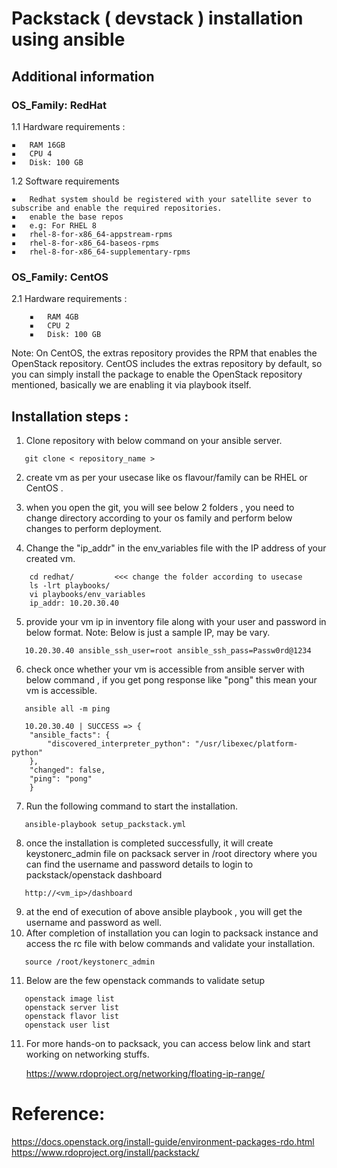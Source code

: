 # Packstack ( devstack ) installation using ansible
## Additional information
### OS_Family: RedHat
1.1 Hardware requirements :

	▪	RAM 16GB
	▪	CPU 4
	▪	Disk: 100 GB

1.2 Software requirements 

	▪	Redhat system should be registered with your satellite sever to subscribe and enable the required repositories.
	▪	enable the base repos 
	▪	e.g: For RHEL 8
	▪	rhel-8-for-x86_64-appstream-rpms
	▪	rhel-8-for-x86_64-baseos-rpms
	▪	rhel-8-for-x86_64-supplementary-rpms    
	
### OS_Family: CentOS
2.1  Hardware requirements :

		▪	RAM 4GB
		▪	CPU 2
		▪	Disk: 100 GB

Note: On CentOS, the extras repository provides the RPM that enables the OpenStack repository. CentOS includes the extras repository by default, so you can simply install the package to enable the OpenStack repository mentioned, basically we are enabling it via playbook itself.     

## Installation steps :

1. Clone repository with below command on your ansible server.
```
   git clone < repository_name > 
```      
2. create vm as per your usecase like os flavour/family can  be RHEL or CentOS .
3. when you open the git, you will see below 2 folders , you need to change directory according to your os family and perform below changes to perform deployment.

4. Change the "ip_addr" in the env_variables file with the IP address of your created vm.
```
    cd redhat/         <<< change the folder according to usecase
    ls -lrt playbooks/
    vi playbooks/env_variables
    ip_addr: 10.20.30.40
``` 
5. provide your vm ip in inventory file along with your user and password in below format. Note: Below is just a sample IP, may be vary. 
```
   10.20.30.40 ansible_ssh_user=root ansible_ssh_pass=Passw0rd@1234
```   
6. check once whether your vm is accessible from ansible server with below command , if you get pong response like "pong" this mean your vm is accessible.
```   
   ansible all -m ping
   
   10.20.30.40 | SUCCESS => {
    "ansible_facts": {
        "discovered_interpreter_python": "/usr/libexec/platform-python"
    },
    "changed": false,
    "ping": "pong"
    }
```   
7. Run the following command to start the installation.
```
   ansible-playbook setup_packstack.yml
```
8. once the installation is completed successfully, it will create keystonerc_admin file on packsack server in /root directory where you can find the username and password details to login to packstack/openstack dashboard
```
   http://<vm_ip>/dashboard
```   
9. at the end of execution of above ansible playbook , you will get the username and password as well.
10. After completion of installation you can login to packsack instance and access the rc file with below commands and validate your installation.
```     
   source /root/keystonerc_admin
```
11. Below are the few openstack commands to validate setup
```
   openstack image list
   openstack server list
   openstack flavor list
   openstack user list
```
11. For more hands-on to packsack, you can access below link and start working on networking stuffs.

    https://www.rdoproject.org/networking/floating-ip-range/


# Reference:

https://docs.openstack.org/install-guide/environment-packages-rdo.html
https://www.rdoproject.org/install/packstack/
